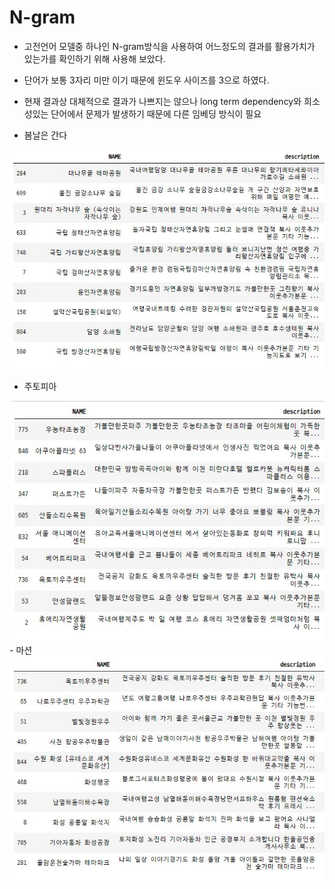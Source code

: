 # N-gram
- 고전언어 모델중 하나인 N-gram방식을 사용하여 어느정도의 결과를 활용가치가 있는가를 확인하기 위해 사용해 보았다.
- 단어가 보통 3자리 미만 이기 때문에 윈도우 사이즈를 3으로 하였다.
- 현재 결과상 대체적으로 결과가 나쁘지는 않으나 long term dependency와 희소성있는 단어에서 문제가 발생하기 때문에 다른 임베딩 방식이 필요

- 봄날은 간다
<img src="https://github.com/BAEintelli/Where2go-/blob/master/N-gram/img/n-gram%20%EA%B2%B0%EA%B3%BC%20%EB%B4%84%EB%82%A0%EC%9D%80%20%EA%B0%84%EB%8B%A4.JPG">

- 주토피아
<img src="https://github.com/BAEintelli/Where2go-/blob/master/N-gram/img/ngram%20%EA%B2%B0%EA%B3%BC%20%EC%A3%BC%ED%86%A0%ED%94%BC%EC%95%84.JPG">
- 마션
<img src="https://github.com/BAEintelli/Where2go-/blob/master/N-gram/img/ngram%20%EB%A7%88%EC%85%98.JPG">
